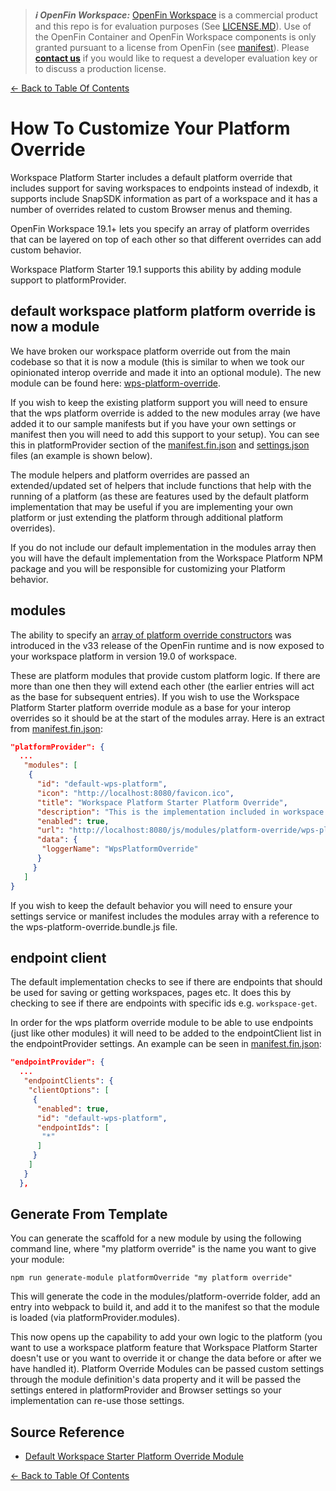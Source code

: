 > **_:information_source: OpenFin Workspace:_** [OpenFin Workspace](https://www.openfin.co/workspace/) is a commercial product and this repo is for evaluation purposes (See [LICENSE.MD](../LICENSE.MD)). Use of the OpenFin Container and OpenFin Workspace components is only granted pursuant to a license from OpenFin (see [manifest](../public/manifest.fin.json)). Please [**contact us**](https://www.openfin.co/workspace/poc/) if you would like to request a developer evaluation key or to discuss a production license.

[<- Back to Table Of Contents](../README.md)

# How To Customize Your Platform Override

Workspace Platform Starter includes a default platform override that includes support for saving workspaces to endpoints instead of indexdb, it supports include SnapSDK information as part of a workspace and it has a number of overrides related to custom Browser menus and theming.

OpenFin Workspace 19.1+ lets you specify an array of platform overrides that can be layered on top of each other so that different overrides can add custom behavior.

Workspace Platform Starter 19.1 supports this ability by adding module support to platformProvider.

## default workspace platform platform override is now a module

We have broken our workspace platform override out from the main codebase so that it is now a module (this is similar to when we took our opinionated interop override and made it into an optional module). The new module can be found here: [wps-platform-override](../client/src/modules/platform-override/wps-platform-override/).

If you wish to keep the existing platform support you will need to ensure that the wps platform override is added to the new modules array (we have added it to our sample manifests but if you have your own settings or manifest then you will need to add this support to your setup). You can see this in platformProvider section of the [manifest.fin.json](../public/manifest.fin.json) and [settings.json](../public/settings.json) files (an example is shown below).

The module helpers and platform overrides are passed an extended/updated set of helpers that include functions that help with the running of a platform (as these are features used by the default platform implementation that may be useful if you are implementing your own platform or just extending the platform through additional platform overrides).

If you do not include our default implementation in the modules array then you will have the default implementation from the Workspace Platform NPM package and you will be responsible for customizing your Platform behavior.

## modules

The ability to specify an [array of platform override constructors](https://cdn.openfin.co/docs/javascript/stable/interfaces/OpenFin.InitPlatformOptions.html#overrideCallback) was introduced in the v33 release of the OpenFin runtime and is now exposed to your workspace platform in version 19.0 of workspace.

These are platform modules that provide custom platform logic. If there are more than one then they will extend each other (the earlier entries will act as the base for subsequent entries). If you wish to use the Workspace Platform Starter platform override module as a base for your interop overrides so it should be at the start of the modules array. Here is an extract from [manifest.fin.json](../public/manifest.fin.json):

```json
"platformProvider": {
  ...
   "modules": [
    {
      "id": "default-wps-platform",
      "icon": "http://localhost:8080/favicon.ico",
      "title": "Workspace Platform Starter Platform Override",
      "description": "This is the implementation included in workspace platform starter but it is now exposed as a module to allow for easy replacement.",
      "enabled": true,
      "url": "http://localhost:8080/js/modules/platform-override/wps-platform-override.bundle.js",
      "data": {
       "loggerName": "WpsPlatformOverride"
      }
     }
   ]
}
```

If you wish to keep the default behavior you will need to ensure your settings service or manifest includes the modules array with a reference to the wps-platform-override.bundle.js file.

## endpoint client

The default implementation checks to see if there are endpoints that should be used for saving or getting workspaces, pages etc. It does this by checking to see if there are endpoints with specific ids e.g. `workspace-get`.

In order for the wps platform override module to be able to use endpoints (just like other modules) it will need to be added to the endpointClient list in the endpointProvider settings. An example can be seen in [manifest.fin.json](../public/manifest.fin.json):

```json
"endpointProvider": {
  ...
   "endpointClients": {
    "clientOptions": [
     {
      "enabled": true,
      "id": "default-wps-platform",
      "endpointIds": [
       "*"
      ]
     }
    ]
   }
  },
```

## Generate From Template

You can generate the scaffold for a new module by using the following command line, where "my platform override" is the name you want to give your module:

```shell
npm run generate-module platformOverride "my platform override"
```

This will generate the code in the modules/platform-override folder, add an entry into webpack to build it, and add it to the manifest so that the module is loaded (via platformProvider.modules).

This now opens up the capability to add your own logic to the platform (you want to use a workspace platform feature that Workspace Platform Starter doesn't use or you want to override it or change the data before or after we have handled it). Platform Override Modules can be passed custom settings through the module definition's data property and it will be passed the settings entered in platformProvider and Browser settings so your implementation can re-use those settings.

## Source Reference

- [Default Workspace Starter Platform Override Module](../client/src/modules/platform-override/wps-platform-override/)

[<- Back to Table Of Contents](../README.md)
